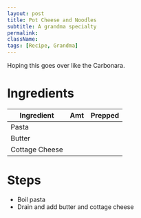 ```yaml
---
layout: post
title: Pot Cheese and Noodles
subtitle: A grandma specialty
permalink:
className: 
tags: [Recipe, Grandma]
---
```


Hoping this goes over like the Carbonara.

# Ingredients

| Ingredient | Amt | Prepped |
| --- | --- | --- |
| Pasta | | |
| Butter | | |
| Cottage Cheese | | |

# Steps
- Boil pasta
- Drain and add butter and cottage cheese